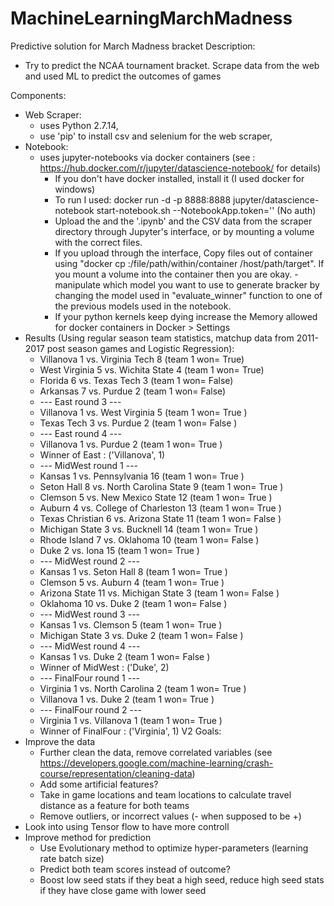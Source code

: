# MachineLearningMarchMadness
Predictive solution for March Madness bracket
Description: 
  - Try to predict the NCAA tournament bracket. Scrape data from the web and used ML to predict the outcomes of games

Components:
  - Web Scraper:
    - uses Python 2.7.14,
    - use 'pip' to install csv and selenium for the web scraper,
  - Notebook:
    - uses jupyter-notebooks via docker containers (see : https://hub.docker.com/r/jupyter/datascience-notebook/ for details) 
      - If you don't have docker installed, install it (I used docker for windows)
      - To run I used: docker run -d -p 8888:8888 jupyter/datascience-notebook start-notebook.sh --NotebookApp.token='' (No auth)
      - Upload the and the '.ipynb' and the CSV data from the scraper directory through Jupyter's interface, or by mounting a volume with the       correct files.
      - If you upload through the interface, Copy files out of container using "docker cp <containerId>:/file/path/within/container       /host/path/target". If you mount a volume into the container then you are okay.
      -manipulate which model you want to use to generate bracker by changing the model used in "evaluate_winner" function to one of the previous models used in the notebook.
      - If your python kernels keep dying increase the Memory allowed for docker containers in Docker > Settings
  - Results (Using regular season team statistics, matchup data from 2011-2017 post season games and Logistic Regression):
    - Villanova 1  vs.  Virginia Tech 8 (team 1 won= True)   
    - West Virginia 5  vs.  Wichita State 4 (team 1 won= True)
    - Florida 6  vs.  Texas Tech 3 (team 1 won= False)
    - Arkansas 7  vs.  Purdue 2 (team 1 won= False)
    - --- East  round  3 ---
    - Villanova 1  vs.  West Virginia 5 (team 1 won= True )
    - Texas Tech 3  vs.  Purdue 2 (team 1 won= False )
    - --- East  round  4 ---
    - Villanova 1  vs.  Purdue 2 (team 1 won= True )
    - Winner of  East : ('Villanova', 1)
    - --- MidWest  round  1 ---
    - Kansas 1  vs.  Pennsylvania 16 (team 1 won= True )
    - Seton Hall 8  vs.  North Carolina State 9 (team 1 won= True )
    - Clemson 5  vs.  New Mexico State 12 (team 1 won= True )
    - Auburn 4  vs.  College of Charleston 13 (team 1 won= True )
    - Texas Christian 6  vs.  Arizona State 11 (team 1 won= False )
    - Michigan State 3  vs.  Bucknell 14 (team 1 won= True )
    - Rhode Island 7  vs.  Oklahoma 10 (team 1 won= False )
    - Duke 2  vs.  Iona 15 (team 1 won= True )
    - --- MidWest  round  2 ---
    - Kansas 1  vs.  Seton Hall 8 (team 1 won= True )
    - Clemson 5  vs.  Auburn 4 (team 1 won= True )
    - Arizona State 11  vs.  Michigan State 3 (team 1 won= False )
    - Oklahoma 10  vs.  Duke 2 (team 1 won= False )
    - --- MidWest  round  3 ---
    - Kansas 1  vs.  Clemson 5 (team 1 won= True )
    - Michigan State 3  vs.  Duke 2 (team 1 won= False )
    - --- MidWest  round  4 ---
    - Kansas 1  vs.  Duke 2 (team 1 won= False )
    - Winner of  MidWest : ('Duke', 2)
    - --- FinalFour  round  1 ---
    - Virginia 1  vs.  North Carolina 2 (team 1 won= True )
    - Villanova 1  vs.  Duke 2 (team 1 won= True )
    - --- FinalFour  round  2 ---
    - Virginia 1  vs.  Villanova 1 (team 1 won= True )
    - Winner of  FinalFour : ('Virginia', 1)
V2 Goals:
  - Improve the data
    - Further clean the data, remove correlated variables (see https://developers.google.com/machine-learning/crash-course/representation/cleaning-data)
    - Add some artificial features?
    - Take in game locations and team locations to calculate travel distance as a feature for both teams
    - Remove outliers, or incorrect values (- when supposed to be +)
  - Look into using Tensor flow to have more controll
  - Improve method for prediction
    - Use Evolutionary method to optimize hyper-parameters (learning rate batch size)
    - Predict both team scores instead of outcome?
    - Boost low seed stats if they beat a high seed, reduce high seed stats if they have close game with lower seed
    
  
    

